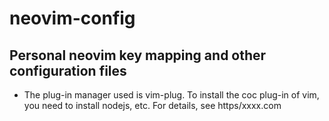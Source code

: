 # neovim-config
## Personal neovim key mapping and other configuration files
- The plug-in manager used is vim-plug. To install the coc plug-in of vim, you need to install nodejs, etc. For details, see https/xxxx.com
